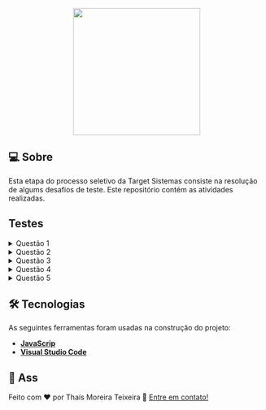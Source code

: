  
 <p align="center">
  <img src="https://e3ba6e8732e83984.cdn.gocache.net/uploads/image/file/470779/regular_t-20de-20target.png" width="250px" height="250px"/></p>
  

## 💻 Sobre
Esta etapa do processo seletivo da Target Sistemas consiste na resolução de algums desafios de teste. Este repositório contém as atividades realizadas.


## Testes
<details>
<summary>Questão 1</summary>
<br>
Observe o trecho de código abaixo: int INDICE = 13, SOMA = 0, K = 0;
Enquanto K for menor que INDICE faça:
  K = K + 1; 
  SOMA = SOMA + K;
Ao final do processamento, qual será o valor da variável SOMA?
<br><br>
<a href="https://github.com/ThaMoreira/target-challenge/blob/main/questao1.js">Abrir Questão 1</a>
</details>

<details>
<summary>Questão 2</summary>
<br>
Dado a sequência de Fibonacci, onde se inicia por 0 e 1 e o próximo valor sempre será a soma dos 2 valores anteriores (exemplo: 0, 1, 1, 2, 3, 5, 8, 13, 21, 34...), escreva um programa na linguagem que desejar onde, informado um número, ele calcule a sequência de Fibonacci e retorne uma mensagem avisando se o número informado pertence ou não a sequência.
<br><br>
<a href="https://github.com/ThaMoreira/target-challenge/blob/main/questao2.js">Abrir Questão 2</a>
</details>

<details>
<summary>Questão 3</summary>
<br>
Dado um vetor que guarda o valor de faturamento diário de uma distribuidora, faça um programa, na linguagem que desejar, que calcule e retorne:
• O menor valor de faturamento ocorrido em um dia do mês;
• O maior valor de faturamento ocorrido em um dia do mês;
• Número de dias no mês em que o valor de faturamento diário foi superior à média mensal.

IMPORTANTE:
a) Aqui foi utilizado o arquivo json disponível como fonte dos dados do faturamento mensal;
b) Podem existir dias sem faturamento, como nos finais de semana e feriados. Estes dias devem ser ignorados no cálculo da média;
<br><br>
<a href="https://github.com/ThaMoreira/target-challenge/blob/main/questao3.js">Abrir Questão 3</a>
</details>

<details>
<summary>Questão 4</summary>
<br>
Dado o valor de faturamento mensal de uma distribuidora, detalhado por estado:
• SP – R$67.836,43
• RJ – R$36.678,66
• MG – R$29.229,88
• ES – R$27.165,48
• Outros – R$19.849,53

Escreva um programa na linguagem que desejar onde calcule o percentual de representação que cada estado teve dentro do valor total mensal da distribuidora.  
<br><br>
<a href="https://github.com/ThaMoreira/target-challenge/blob/main/questao4.js">Abrir Questão 4</a>
</details>


<details>
<summary>Questão 5</summary>
<br>
Escreva um programa que inverta os caracteres de um string.

IMPORTANTE:
a) Essa string pode ser informada através de qualquer entrada de sua preferência ou pode ser previamente definida no código;
b) Evite usar funções prontas, como, por exemplo, reverse;
<br><br>
<a href="https://github.com/ThaMoreira/target-challenge/blob/main/questao5.js">Abrir Questão 5</a>
</details>

## 🛠 Tecnologias
As seguintes ferramentas foram usadas na construção do projeto:
* **[JavaScrip](https://www.javascript.com/)**
* **[Visual Studio Code](https://code.visualstudio.com/?WT.mc_id=javascript-9652-gllemos)**


## 📝 Ass

Feito com ❤️ por Thaís Moreira Teixeira 🖖 [Entre em contato!](https://www.linkedin.com/in/tha-moreira/)
